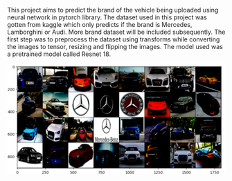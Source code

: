 This project aims to predict the brand of the vehicle being uploaded using neural network in pytorch library. The dataset used in this project was gotten from kaggle which only predicts if the brand is Mercedes, Lamborghini or Audi. More brand dataset will be included subsequently. The first step was to preprocess the dataset using transforms while converting the images to tensor, resizing and flipping the images. The model used was a pretrained model called Resnet 18.

![car_brands](https://github.com/Omoze5/Car-Images-Prediction/blob/master/car_images.png)

